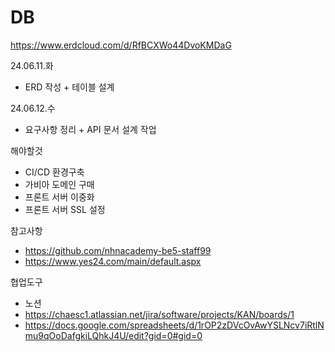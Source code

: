 # DB

https://www.erdcloud.com/d/RfBCXWo44DvoKMDaG

24.06.11.화
- ERD 작성 + 테이블 설계

24.06.12.수
- 요구사항 정리 + API 문서 설계 작업

해야할것
- CI/CD 환경구축
- 가비아 도메인 구매
- 프론트 서버 이중화
- 프론트 서버 SSL 설정

참고사항
- https://github.com/nhnacademy-be5-staff99
- https://www.yes24.com/main/default.aspx

협업도구
- 노션
- https://chaesc1.atlassian.net/jira/software/projects/KAN/boards/1
- https://docs.google.com/spreadsheets/d/1rOP2zDVcOvAwYSLNcv7iRtlNmu9qOoDafgkiLQhkJ4U/edit?gid=0#gid=0
